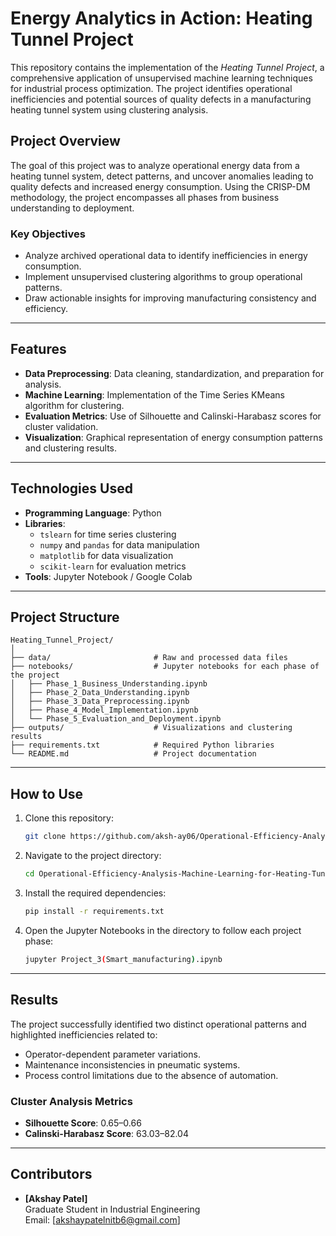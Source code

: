 # **Energy Analytics in Action: Heating Tunnel Project**

This repository contains the implementation of the *Heating Tunnel Project*, a comprehensive application of unsupervised machine learning techniques for industrial process optimization. The project identifies operational inefficiencies and potential sources of quality defects in a manufacturing heating tunnel system using clustering analysis.

## **Project Overview**

The goal of this project was to analyze operational energy data from a heating tunnel system, detect patterns, and uncover anomalies leading to quality defects and increased energy consumption. Using the CRISP-DM methodology, the project encompasses all phases from business understanding to deployment.

### **Key Objectives**
- Analyze archived operational data to identify inefficiencies in energy consumption.
- Implement unsupervised clustering algorithms to group operational patterns.
- Draw actionable insights for improving manufacturing consistency and efficiency.

---

## **Features**
- **Data Preprocessing**: Data cleaning, standardization, and preparation for analysis.
- **Machine Learning**: Implementation of the Time Series KMeans algorithm for clustering.
- **Evaluation Metrics**: Use of Silhouette and Calinski-Harabasz scores for cluster validation.
- **Visualization**: Graphical representation of energy consumption patterns and clustering results.

---

## **Technologies Used**
- **Programming Language**: Python
- **Libraries**:
  - `tslearn` for time series clustering
  - `numpy` and `pandas` for data manipulation
  - `matplotlib` for data visualization
  - `scikit-learn` for evaluation metrics
- **Tools**: Jupyter Notebook / Google Colab

---

## **Project Structure**
```
Heating_Tunnel_Project/
│
├── data/                       # Raw and processed data files
├── notebooks/                  # Jupyter notebooks for each phase of the project
│   ├── Phase_1_Business_Understanding.ipynb
│   ├── Phase_2_Data_Understanding.ipynb
│   ├── Phase_3_Data_Preprocessing.ipynb
│   ├── Phase_4_Model_Implementation.ipynb
│   └── Phase_5_Evaluation_and_Deployment.ipynb
├── outputs/                    # Visualizations and clustering results
├── requirements.txt            # Required Python libraries
└── README.md                   # Project documentation
```

---

## **How to Use**
1. Clone this repository:
   ```bash
   git clone https://github.com/aksh-ay06/Operational-Efficiency-Analysis-Machine-Learning-for-Heating-Tunnel-Optimization.git
   ```
2. Navigate to the project directory:
   ```bash
   cd Operational-Efficiency-Analysis-Machine-Learning-for-Heating-Tunnel-Optimization
   ```
3. Install the required dependencies:
   ```bash
   pip install -r requirements.txt
   ```
4. Open the Jupyter Notebooks in the directory to follow each project phase:
   ```bash
   jupyter Project_3(Smart_manufacturing).ipynb
   ```

---

## **Results**
The project successfully identified two distinct operational patterns and highlighted inefficiencies related to:
- Operator-dependent parameter variations.
- Maintenance inconsistencies in pneumatic systems.
- Process control limitations due to the absence of automation.

### **Cluster Analysis Metrics**
- **Silhouette Score**: 0.65–0.66
- **Calinski-Harabasz Score**: 63.03–82.04

---

## **Contributors**
- **[Akshay Patel]**  
  Graduate Student in Industrial Engineering  
  Email: [akshaypatelnitb6@gmail.com]  

